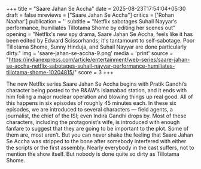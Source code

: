 +++
title = "Saare Jahan Se Accha"
date = 2025-08-23T17:54:04+05:30
draft = false
mreviews = ["Saare Jahan Se Accha"]
critics = ['Rohan Naahar']
publication = ''
subtitle = "Netflix sabotages Suhail Nayyar’s performance, humiliates Tillotama Shome by editing her scenes out"
opening = "Netflix's new spy drama, Saare Jahan Se Accha, feels like it has been edited by Edward Scissorhands; it's tantamount to self-sabotage. Poor Tillotama Shome, Sunny Hinduja, and Suhail Nayyar are done particularly dirty."
img = 'saare-jahan-se-accha-9.png'
media = 'print'
source = "https://indianexpress.com/article/entertainment/web-series/saare-jahan-se-accha-netflix-sabotages-suhail-nayyar-performance-humiliates-tillotama-shome-10204815/"
score = 3
+++

The new Netflix series Saare Jahan Se Accha begins with Pratik Gandhi’s character being posted to the R&AW’s Islamabad station, and it ends with him foiling a major nuclear operation and blowing things up real good. All of this happens in six episodes of roughly 45 minutes each. In these six episodes, we are introduced to several characters — field agents, a journalist, the chief of the ISI; even Indira Gandhi drops by. Most of these characters, including the protagonist’s wife, is introduced with enough fanfare to suggest that they are going to be important to the plot. Some of them are, most aren’t. But you can never shake the feeling that Saare Jahan Se Accha was stripped to the bone after somebody interfered with either the scripts or the first assembly. Nearly everybody in the cast suffers, not to mention the show itself. But nobody is done quite so dirty as Tillotama Shome.
